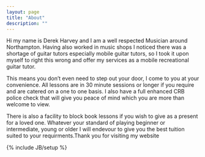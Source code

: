 ```yaml
---
layout: page
title: "About"
description: ""
---
```


Hi my name is Derek Harvey and I am a well respected Musician around Northampton. Having also worked in music shops I noticed there was a shortage of guitar tutors especially mobile guitar tutors, so I took it upon myself to right this wrong and offer my services as a mobile recreational guitar tutor.

This means you don’t even need to step out your door, I come to you at your convenience. All lessons are in 30 minute sessions or longer if you require and are catered on a one to one basis. I also have a full enhanced CRB police check that will give you peace of mind which you are more than welcome to view.

There is also a facility to block book lessons if you wish to give as a present for a loved one. Whatever your standard of playing beginner or intermediate, young or older I will endevour to give you the best tuition suited to your requirments.Thank you for visiting my website

{% include JB/setup %}